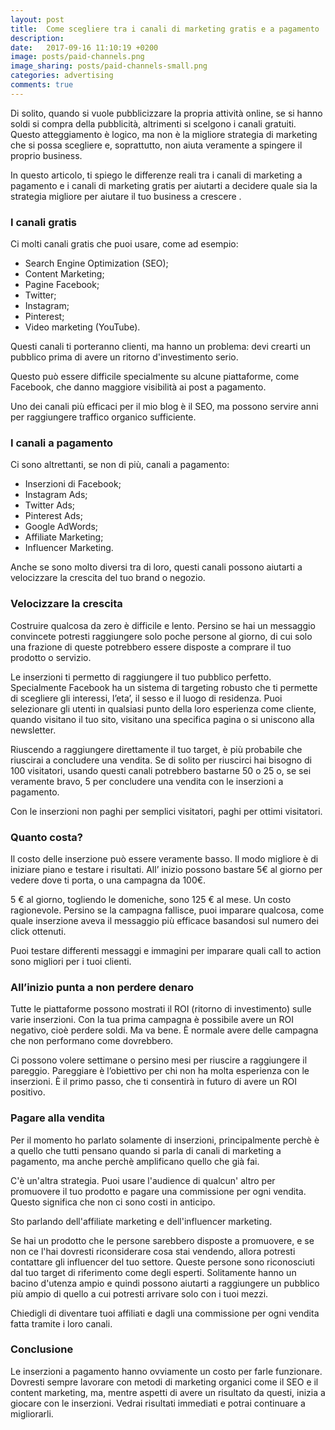 ```yaml
---
layout: post
title:  Come scegliere tra i canali di marketing gratis e a pagamento
description:
date:   2017-09-16 11:10:19 +0200
image: posts/paid-channels.png
image_sharing: posts/paid-channels-small.png
categories: advertising
comments: true
---
```


Di solito, quando si vuole pubblicizzare la propria attività online, se si hanno soldi si compra della pubblicità, altrimenti si scelgono i canali gratuiti. Questo atteggiamento è logico, ma non è la migliore strategia di marketing che si possa scegliere e, soprattutto, non aiuta veramente a spingere il proprio business.

In questo articolo, ti spiego le differenze reali tra i canali di marketing a pagamento e i canali di marketing gratis per aiutarti a decidere quale sia la strategia migliore per aiutare il tuo business a crescere .


### I canali gratis

Ci molti canali gratis che puoi usare, come ad esempio:

* Search Engine Optimization (SEO);
* Content Marketing;
* Pagine Facebook;
* Twitter;
* Instagram;
* Pinterest;
* Video marketing (YouTube).

Questi canali ti porteranno clienti, ma hanno un problema: devi crearti un pubblico prima di avere un ritorno d'investimento serio.

Questo può essere difficile specialmente su alcune piattaforme, come Facebook, che danno maggiore visibilità ai post a pagamento.

Uno dei canali più efficaci per il mio blog è il SEO, ma possono servire anni per raggiungere traffico organico sufficiente.

### I canali a pagamento

Ci sono altrettanti, se non di più, canali a pagamento:

* Inserzioni di Facebook;
* Instagram Ads;
* Twitter Ads;
* Pinterest Ads;
* Google AdWords;
* Affiliate Marketing;
* Influencer Marketing.

Anche se sono molto diversi tra di loro, questi canali possono aiutarti a velocizzare la crescita del tuo brand o negozio.

### Velocizzare la crescita

Costruire qualcosa da zero è difficile e lento. Persino se hai un messaggio convincete potresti raggiungere solo poche persone al giorno, di cui solo una frazione di queste potrebbero essere disposte a comprare il tuo prodotto o servizio.

Le inserzioni ti permetto di raggiungere il tuo pubblico perfetto. Specialmente Facebook ha un sistema di targeting robusto che ti permette di scegliere gli interessi, l’eta’, il sesso e il luogo di residenza. Puoi selezionare gli utenti in qualsiasi punto della loro esperienza come cliente, quando visitano il tuo sito, visitano una specifica pagina o si uniscono alla newsletter.

Riuscendo a raggiungere direttamente il tuo target, è più probabile che riuscirai a concludere una vendita. Se di solito per riuscirci hai bisogno di 100 visitatori, usando questi canali potrebbero bastarne 50 o 25 o, se sei veramente bravo, 5 per concludere una vendita con le inserzioni a pagamento.

Con le inserzioni non paghi per semplici visitatori, paghi per ottimi visitatori.

### Quanto costa?

Il costo delle inserzione può essere veramente basso. Il modo migliore è di iniziare piano e testare i risultati. All’ inizio possono bastare 5€ al giorno per vedere dove ti porta, o una campagna da 100€.

5 € al giorno, togliendo le domeniche, sono 125 € al mese. Un costo ragionevole. Persino se la campagna fallisce, puoi imparare qualcosa, come quale inserzione aveva il messaggio più efficace basandosi sul numero dei click ottenuti.

Puoi testare differenti messaggi e immagini per imparare quali call to action sono migliori per i tuoi clienti.

### All’inizio punta a non perdere denaro

Tutte le piattaforme possono mostrati il ROI (ritorno di investimento) sulle varie inserzioni. Con la tua prima campagna è possibile avere un ROI negativo, cioè perdere soldi. Ma va bene. È normale avere delle campagna che non performano come dovrebbero.

Ci possono volere settimane o persino mesi per riuscire a raggiungere il pareggio. Pareggiare è l’obiettivo per chi non ha molta esperienza con le inserzioni. È il primo passo, che ti consentirà in futuro di avere un ROI positivo.

### Pagare alla vendita

Per il momento ho parlato solamente di inserzioni, principalmente perchè è a quello che tutti pensano quando si parla di canali di marketing a pagamento, ma anche perchè amplificano quello che già fai.

C'è un'altra strategia. Puoi usare l'audience di qualcun' altro per promuovere il tuo prodotto e pagare una commissione per ogni vendita. Questo significa che non ci sono costi in anticipo.

Sto parlando dell'affiliate marketing e dell'influencer marketing.

Se hai un prodotto che le persone sarebbero disposte a promuovere, e se non ce l'hai dovresti riconsiderare cosa stai vendendo, allora potresti contattare gli influencer del tuo settore. Queste persone sono riconosciuti dal tuo target di riferimento come degli esperti. Solitamente hanno un bacino d'utenza ampio e quindi possono aiutarti a raggiungere un pubblico più ampio di quello a cui potresti arrivare solo con i tuoi mezzi.

Chiedigli di diventare tuoi affiliati e dagli una commissione per ogni vendita fatta tramite i loro canali.

### Conclusione

Le inserzioni a pagamento hanno ovviamente un costo per farle funzionare. Dovresti sempre lavorare con metodi di marketing organici come il SEO e il content marketing, ma, mentre aspetti di avere un risultato da questi, inizia a giocare con le inserzioni. Vedrai risultati immediati e potrai continuare a migliorarli.

